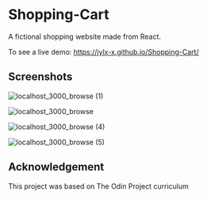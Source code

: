 # Shopping-Cart

A fictional shopping website made from React.

To see a live demo: https://jylx-x.github.io/Shopping-Cart/
  
 <h2>Screenshots</h2>
 
![localhost_3000_browse (1)](https://user-images.githubusercontent.com/93222500/153081682-66f9ec72-7efd-4fc5-8cfe-894902805b74.png)
  
![localhost_3000_browse](https://user-images.githubusercontent.com/93222500/153081683-84c33efb-ac57-4abd-8332-fe17a8537a63.png)

![localhost_3000_browse (4)](https://user-images.githubusercontent.com/93222500/153081961-b4e54eb5-8341-4c12-b930-40d1ce98bef5.png)

![localhost_3000_browse (5)](https://user-images.githubusercontent.com/93222500/153081966-b0f5d8a1-a7ac-4637-b7b7-5d172d2a72e6.png)

<h2>Acknowledgement</h2>

This project was based on The Odin Project curriculum
